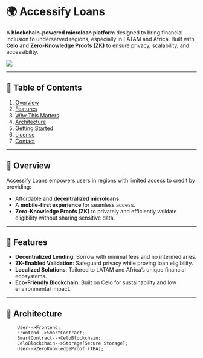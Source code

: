 # 🌍 Accessify Loans  

A **blockchain-powered microloan platform** designed to bring financial inclusion to underserved regions, especially in LATAM and Africa. Built with **Celo** and **Zero-Knowledge Proofs (ZK)** to ensure privacy, scalability, and accessibility.

![](./public/screen.gif)

---

## 📝 Table of Contents  
1. [Overview](#overview)  
2. [Features](#features)  
3. [Why This Matters](#why-this-matters)  
4. [Architecture](#architecture)  
5. [Getting Started](#getting-started)  
6. [License](#license)  
7. [Contact](#contact)  

---

## 🌟 Overview  
Accessify Loans empowers users in regions with limited access to credit by providing:  
- Affordable and **decentralized microloans**.  
- A **mobile-first experience** for seamless access.  
- **Zero-Knowledge Proofs (ZK)** to privately and efficiently validate eligibility without sharing sensitive data.

---

## 🔑 Features  
- **Decentralized Lending**: Borrow with minimal fees and no intermediaries.  
- **ZK-Enabled Validation**: Safeguard privacy while proving loan eligibility.  
- **Localized Solutions**: Tailored to LATAM and Africa’s unique financial ecosystems.  
- **Eco-Friendly Blockchain**: Built on Celo for sustainability and low environmental impact.

---

## 🧩 Architecture  
```mermaid
    User-->Frontend;
    Frontend-->SmartContract;
    SmartContract-->CeloBlockchain;
    CeloBlockchain-->Storage[Secure Storage];
    User-->ZeroKnowledgeProof (TBA);
